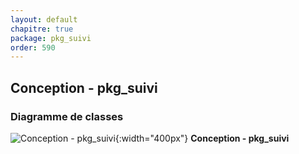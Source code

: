 ```yaml
---
layout: default
chapitre: true
package: pkg_suivi
order: 590
---
```


## Conception - pkg_suivi

### Diagramme de classes 

![Conception - pkg_suivi ](/prototype/diagrammes/pkg_suivi/classes_pkg_suivi.svg){:width="400px"}
**Conception - pkg_suivi**